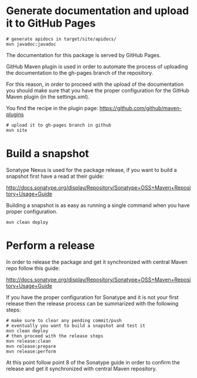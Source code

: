 

Generate documentation and upload it to GitHub Pages
====================================================

    # generate apidocs in target/site/apidocs/
    mvn javadoc:javadoc

The documentation for this package is served by GitHub Pages.

GitHub Maven plugin is used in order to automate the process of uploading
the documentation to the gh-pages branch of the repository.

For this reason, in order to proceed with the upload of the documentation
you should make sure that you have the proper configuration for the
GitHub Maven plugin (in the settings.xml).

You find the recipe in the plugin page:
https://github.com/github/maven-plugins

    # upload it to gh-pages branch in github
    mvn site


Build a snapshot
================

Sonatype Nexus is used for the package release, if you want to build
a snapshot first have a read at their guide:

http://docs.sonatype.org/display/Repository/Sonatype+OSS+Maven+Repository+Usage+Guide

Building a snapshot is as easy as running a single command when you have
proper configuration.

    mvn clean deploy


Perform a release
=================

In order to release the package and get it synchronized with
central Maven repo follow this guide:

http://docs.sonatype.org/display/Repository/Sonatype+OSS+Maven+Repository+Usage+Guide

If you have the proper configuration for Sonatype and it is not your first
release then the release process can be summarized with the following steps:

    # make sure to clear any pending commit/push
    # eventually you want to build a snapshot and test it
    mvn clean deploy
    # then proceed with the release steps
    mvn release:clean
    mvn release:prepare
    mvn release:perform

At this point follow point 8 of the Sonatype guide in order to confirm
the release and get it synchronized with central Maven repository.

